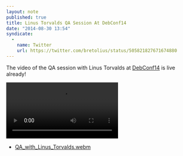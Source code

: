 ```yaml
---
layout: note
published: true
title: Linus Torvalds QA Session At DebConf14
date: "2014-08-30 13:54"
syndicate:
  -
    name: Twitter
    url: https://twitter.com/bretolius/status/505821827671674880
---
```


The video of the QA session with Linus Torvalds at [DebConf14](http://debconf14.debconf.org) is live already!

<video controls class="flex-video" src="http://meetings-archive.debian.net/pub/debian-meetings/2014/debconf14/webm/QA_with_Linus_Torvalds.webm">
  Sorry, your browser doesn't support embedded videos,
  but don't worry, you can <a href="http://meetings-archive.debian.net/pub/debian-meetings/2014/debconf14/webm/QA_with_Linus_Torvalds.webm">download it</a>
  and watch it with your favorite video player!
</video>

- [QA_with_Linus_Torvalds.webm](http://meetings-archive.debian.net/pub/debian-meetings/2014/debconf14/webm/QA_with_Linus_Torvalds.webm)